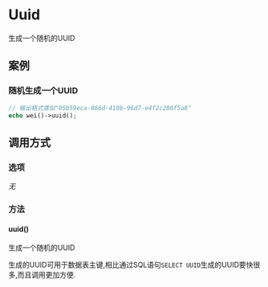 Uuid
====

生成一个随机的UUID

案例
----

### 随机生成一个UUID
```php
// 输出格式类似"05b59eca-866d-410b-96d7-e4f2c286f5a8"
echo wei()->uuid();
```

调用方式
--------

### 选项

*无*

### 方法

#### uuid()
生成一个随机的UUID

生成的UUID可用于数据表主键,相比通过SQL语句`SELECT UUID`生成的UUID要快很多,而且调用更加方便.
